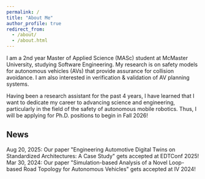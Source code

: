```yaml
---
permalink: /
title: "About Me"
author_profile: true
redirect_from: 
  - /about/
  - /about.html
---
```


I am a 2nd year Master of Applied Science (MASc) student at McMaster University, studying Software Engineering. My research is on safety models for autonomous vehicles (AVs) that provide assurance for collision avoidance. I am also interested in verification & validation of AV planning systems.

Having been a research assistant for the past 4 years, I have learned that I want to dedicate my career to advancing science and engineering, particularly in the field of the safety of autonomous mobile robotics. Thus, I will be applying for Ph.D. positions to begin in Fall 2026!

## News
Aug 20, 2025: Our paper "Engineering Automotive Digital Twins on Standardized Architectures: A Case Study" gets accepted at EDTConf 2025! 
Mar 30, 2024: Our paper "Simulation-based Analysis of a Novel Loop-based Road Topology for Autonomous Vehicles" gets accepted at IV 2024!

